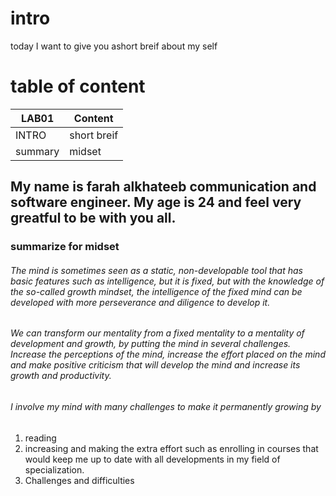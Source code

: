 # intro

today I want to give you ashort breif about my self



# table of content


|LAB01          |Content         |
| ------------- | -------------  |
 INTRO          |short breif
|    summary    |     midset     |


## My name is farah alkhateeb communication and software engineer. My age is 24 and feel very greatful to be with you all.
### summarize for midset
###### The mind is sometimes seen as a static, non-developable tool that has basic features such as intelligence, but it is fixed, but with the knowledge of the so-called growth mindset, the intelligence of the fixed mind can be developed with more perseverance and diligence to develop it.

 ###### We can transform our mentality from a fixed mentality to a mentality of development and growth, by putting the mind in several challenges. Increase the perceptions of the mind, increase the effort placed on the mind and make positive criticism that will develop the mind and increase its growth and productivity.
 ###### I involve my mind with many challenges to make it permanently growing by
 1. reading
 2.  increasing and making the extra effort such as enrolling in courses that would keep me up to date with all developments in my field of specialization.
 3.  Challenges and difficulties

